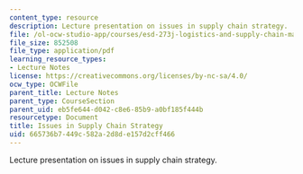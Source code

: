 ```yaml
---
content_type: resource
description: Lecture presentation on issues in supply chain strategy.
file: /ol-ocw-studio-app/courses/esd-273j-logistics-and-supply-chain-management-fall-2009/665736b7449c582a2d8de157d2cff466_MITESD_273JF09_lec03.pdf
file_size: 852508
file_type: application/pdf
learning_resource_types:
- Lecture Notes
license: https://creativecommons.org/licenses/by-nc-sa/4.0/
ocw_type: OCWFile
parent_title: Lecture Notes
parent_type: CourseSection
parent_uid: eb5fe644-d042-c8e6-85b9-a0bf185f444b
resourcetype: Document
title: Issues in Supply Chain Strategy
uid: 665736b7-449c-582a-2d8d-e157d2cff466
---
```

Lecture presentation on issues in supply chain strategy.